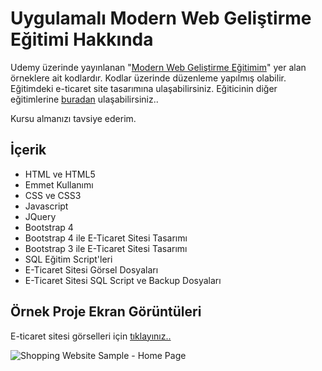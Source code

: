 ﻿# Uygulamalı Modern Web Geliştirme Eğitimi Hakkında

Udemy üzerinde yayınlanan "[Modern Web Geliştirme Eğitimim](https://www.udemy.com/uygulamali-modern-web-gelistirme-egitimi/)" yer alan örneklere ait kodlardır. Kodlar üzerinde düzenleme yapılmış olabilir. Eğitimdeki e-ticaret site tasarımına ulaşabilirsiniz. Eğiticinin diğer eğitimlerine [buradan](https://rebrand.ly/udemy-kuponlarim) ulaşabilirsiniz..

Kursu almanızı tavsiye ederim. 

## İçerik

- HTML ve HTML5
- Emmet Kullanımı
- CSS ve CSS3
- Javascript
- JQuery
- Bootstrap 4
- Bootstrap 4 ile E-Ticaret Sitesi Tasarımı
- Bootstrap 3 ile E-Ticaret Sitesi Tasarımı
- SQL Eğitim Script'leri
- E-Ticaret Sitesi Görsel Dosyaları
- E-Ticaret Sitesi SQL Script ve Backup Dosyaları

## Örnek Proje Ekran Görüntüleri

E-ticaret sitesi görselleri için [tıklayınız..](https://github.com/muratbaseren/Udemy-Uyg-Modern-Web-Gelistirme-Egitimi/tree/master/10-ETicaretSiteImages)

![Shopping Website Sample - Home Page](https://github.com/muratbaseren/Udemy-Uyg-Modern-Web-Gelistirme-Egitimi/blob/master/10-ETicaretSiteImages/01-UdemyETicaretWebSite-HomePage.png?raw=true)
